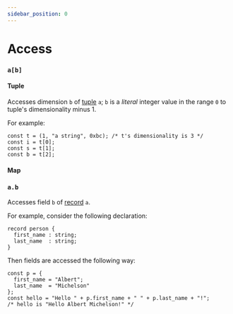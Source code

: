 ```yaml
---
sidebar_position: 0
---
```


# Access

### `a[b]`
#### Tuple

Accesses dimension `b` of [tuple](/docs/language-basics/composite#tuple) `a`; `b` is a *literal* integer value in the range `0` to tuple's dimensionality minus 1.

For example:
```archetype
const t = (1, "a string", 0xbc); /* t's dimensionality is 3 */
const i = t[0];
const s = t[1];
const b = t[2];
```

#### Map

### `a.b`

Accesses field `b` of [record](/docs/language-basics/composite#record) `a`.

For example, consider the following declaration:
```archetype
record person {
  first_name : string;
  last_name  : string;
}
```

Then fields are accessed the following way:
```archetype
const p = {
  first_name = "Albert";
  last_name  = "Michelson"
};
const hello = "Hello " + p.first_name + " " + p.last_name + "!";
/* hello is "Hello Albert Michelson!" */
```
